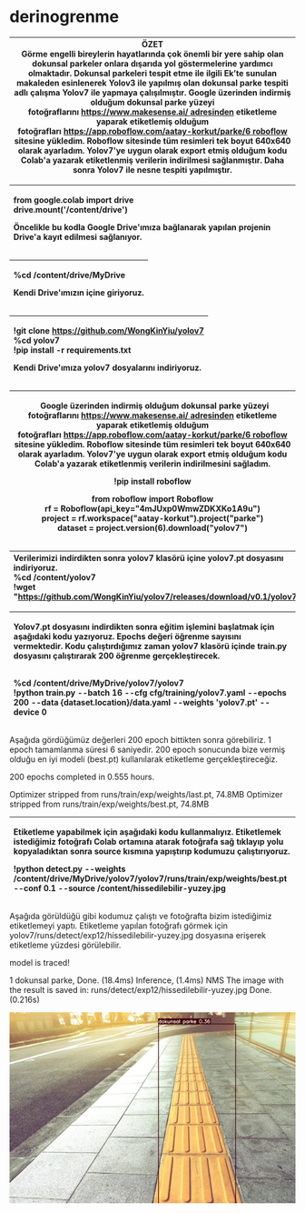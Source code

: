 # derinogrenme
|**ÖZET**<br>Görme engelli bireylerin hayatlarında çok önemli bir yere sahip olan dokunsal parkeler onlara dışarıda yol göstermelerine yardımcı olmaktadır. Dokunsal parkeleri tespit etme ile ilgili Ek’te sunulan makaleden esinlenerek Yolov3 ile yapılmış olan dokunsal parke tespiti adlı çalışma Yolov7 ile yapmaya çalışılmıştır. Google üzerinden indirmiş olduğum dokunsal parke yüzeyi fotoğraflarını https://www.makesense.ai/ adresinden etiketleme yaparak etiketlemiş olduğum fotoğrafları https://app.roboflow.com/aatay-korkut/parke/6 roboflow sitesine yükledim. Roboflow sitesinde tüm resimleri tek boyut 640x640 olarak ayarladım. Yolov7'ye uygun olarak export etmiş olduğum kodu Colab'a yazarak etiketlenmiş verilerin indirilmesi sağlanmıştır. Daha sonra Yolov7 ile nesne tespiti yapılmıştır. |
| - |


|<p>from google.colab import drive<br>drive.mount('/content/drive')</p><p>Öncelikle bu kodla Google Drive'ımıza bağlanarak yapılan projenin Drive'a kayıt edilmesi sağlanıyor.</p><p></p>|
| :- |



|<p>%cd /content/drive/MyDrive</p><p>Kendi Drive'ımızın içine giriyoruz.</p><p></p>|
| :- |



|<p>!git clone https://github.com/WongKinYiu/yolov7<br>%cd yolov7<br>!pip install -r requirements.txt</p><p>Kendi Drive'ımıza yolov7 dosyalarını indiriyoruz.</p><p></p>|
| :- |




|<p>` `Google üzerinden indirmiş olduğum dokunsal parke yüzeyi fotoğraflarını https://www.makesense.ai/ adresinden etiketleme yaparak etiketlemiş olduğum fotoğrafları https://app.roboflow.com/aatay-korkut/parke/6 roboflow sitesine yükledim. Roboflow sitesinde tüm resimleri tek boyut 640x640 olarak ayarladım. Yolov7'ye uygun olarak export etmiş olduğum kodu Colab'a yazarak etiketlenmiş verilerin indirilmesini sağladım.</p><p>!pip install roboflow</p><p>from roboflow import Roboflow<br>rf = Roboflow(api\_key="4mJUxp0WmwZDKXKo1A9u")<br>project = rf.workspace("aatay-korkut").project("parke")<br>dataset = project.version(6).download("yolov7")</p><p></p>|
| - |


|Verilerimizi indirdikten sonra yolov7 klasörü içine yolov7.pt dosyasını indiriyoruz.<br>%cd /content/yolov7<br>!wget "<https://github.com/WongKinYiu/yolov7/releases/download/v0.1/yolov7.pt>"|
| :- |



|<p>Yolov7.pt dosyasını indirdikten sonra eğitim işlemini başlatmak için aşağıdaki kodu yazıyoruz. Epochs değeri öğrenme sayısını vermektedir. Kodu çalıştırdığımız zaman yolov7 klasörü içinde train.py dosyasını çalıştırarak 200 öğrenme gerçekleştirecek.</p><p><br>%cd /content/drive/MyDrive/yolov7/yolov7<br>!python train.py --batch 16 --cfg cfg/training/yolov7.yaml --epochs 200 --data {dataset.location}/data.yaml --weights 'yolov7.pt' --device 0</p>|
| :- |

Aşağıda gördüğümüz değerleri 200 epoch bittikten sonra görebiliriz. 1 epoch tamamlanma süresi 6 saniyedir. 200 epoch sonucunda bize vermiş olduğu en iyi modeli (best.pt) kullanılarak etiketleme gerçekleştireceğiz.

200 epochs completed in 0.555 hours.

Optimizer stripped from runs/train/exp/weights/last.pt, 74.8MB
Optimizer stripped from runs/train/exp/weights/best.pt, 74.8MB

|<p>Etiketleme yapabilmek için aşağıdaki kodu kullanmalıyız. Etiketlemek istediğimiz fotoğrafı Colab ortamına atarak fotoğrafa sağ tıklayıp yolu kopyaladıktan sonra source kısmına yapıştırıp kodumuzu çalıştırıyoruz.</p><p>!python detect.py --weights /content/drive/MyDrive/yolov7/yolov7/runs/train/exp/weights/best.pt --conf 0.1 --source /content/hissedilebilir-yuzey.jpg</p><p></p>|
| :- |

Aşağıda görüldüğü gibi kodumuz çalıştı ve fotoğrafta bizim istediğimiz etiketlemeyi yaptı. Etiketleme yapılan fotoğrafı görmek için yolov7/runs/detect/exp12/hissedilebilir-yuzey.jpg dosyasına erişerek etiketleme yüzdesi görülebilir.

model is traced!

1 dokunsal parke, Done. (18.4ms) Inference, (1.4ms) NMS
The image with the result is saved in: runs/detect/exp12/hissedilebilir-yuzey.jpg
Done. (0.216s)

![C:\Users\cagat\Downloads\depositphotos\_147945463-stock-photo-tactile-paving-for-blind-handicap (1).jpg](Aspose.Words.2e1bfa01-62b3-42c9-9fd1-0ef22900f04c.001.jpeg)



